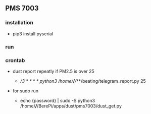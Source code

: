 ## PMS 7003

### installation
- pip3 install pyserial

### run


### crontab 

- dust report repeatly if PM2.5 is over 25
  - */3 * * * * python3 /home/***/***/***/beating/telegram_report.py 25

- for sudo run
  - echo {password} | sudo -S python3 /home/***/***/BerePi/apps/dust/pms7003/dust_get.py
